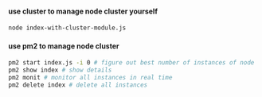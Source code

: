 #### use cluster to manage node cluster yourself

```bash
node index-with-cluster-module.js
```

#### use pm2 to manage node cluster

```bash
pm2 start index.js -i 0 # figure out best number of instances of node
pm2 show index # show details
pm2 monit # monitor all instances in real time
pm2 delete index # delete all instances
```
